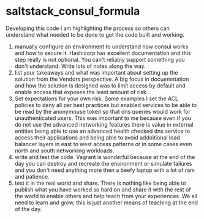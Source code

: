# saltstack_consul_formula

Developing this code I am highlighting the process so others can understand what needed to be done to get the code built and working.

1. manually configure an environment to understand how consul works and how to secure it. Hashicorp has excellent documentation and this step really is not optional. You can't reliably support something you don't understand. Write lots of notes along the way.
2. list your takeaways and what was important about setting up the solution from the Vendors perspective. A big focus in docuemntation and how the solution is designed was to limit access by default and enable access that exposes the least amount of risk.
3. Set expectations for your own risk. Some examples I set the ACL policies to deny all per best practices but enabled services to be able to be read by the anonymouse token so that dns queries would work for unauthenticated users. This was important to me because even if you do not use the advanced networking features there is value in external entities being able to use an advanced health checked dns service to access their applications and being able to avoid addoitional load balancer layers in east to west access patterns or in some cases even north and south networking workloads.
4. write and test the code. Vagrant is wonderful because at the end of the day you can destroy and recreate the environment or simulate failures and you don't need anything more then a beefy laptop with a lot of ram and patience.
5. test it in the real world and share. There is nothing like being able to publish what you have worked so hard on and share it with the rest of the world to enable others and help teach from your experiences. We all need to learn and grow, this is just another means of teaching at the end of the day.